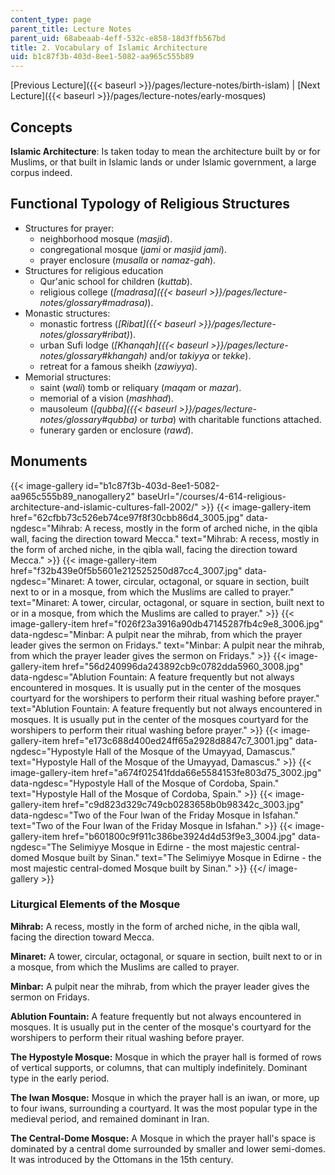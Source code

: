 ```yaml
---
content_type: page
parent_title: Lecture Notes
parent_uid: 68abeaab-4eff-532c-e858-18d3ffb567bd
title: 2. Vocabulary of Islamic Architecture
uid: b1c87f3b-403d-8ee1-5082-aa965c555b89
---
```


[Previous Lecture]({{< baseurl >}}/pages/lecture-notes/birth-islam) | [Next Lecture]({{< baseurl >}}/pages/lecture-notes/early-mosques)

Concepts
--------

**Islamic Architecture**: Is taken today to mean the architecture built by or for Muslims, or that built in Islamic lands or under Islamic government, a large corpus indeed.

Functional Typology of Religious Structures
-------------------------------------------

*   Structures for prayer:
    *   neighborhood mosque (_masjid_).
    *   congregational mosque (_jami_ or _masjid jami_).
    *   prayer enclosure (_musalla_ or _namaz-gah_).
*   Structures for religious education
    *   Qur'anic school for children (_kuttab_).
    *   religious college (_[madrasa]({{< baseurl >}}/pages/lecture-notes/glossary#madrasa)_).
*   Monastic structures:
    *   monastic fortress (_[Ribat]({{< baseurl >}}/pages/lecture-notes/glossary#ribat)_).
    *   urban Sufi lodge (_[Khanqah]({{< baseurl >}}/pages/lecture-notes/glossary#khangah)_ and/or _takiyya_ or _tekke_).
    *   retreat for a famous sheikh (_zawiyya_).
*   Memorial structures:
    *   saint (_wali_) tomb or reliquary (_maqam_ or _mazar_).
    *   memorial of a vision (_mashhad_).
    *   mausoleum (_[qubba]({{< baseurl >}}/pages/lecture-notes/glossary#qubba)_ or _turba_) with charitable functions attached.
    *   funerary garden or enclosure (_rawd_).

Monuments
---------
{{< image-gallery id="b1c87f3b-403d-8ee1-5082-aa965c555b89_nanogallery2" baseUrl="/courses/4-614-religious-architecture-and-islamic-cultures-fall-2002/" >}}
{{< image-gallery-item href="62cfbb73c526eb74ce97f8f30cbb86d4_3005.jpg" data-ngdesc="Mihrab: A recess, mostly in the form of arched niche, in the qibla wall, facing the direction toward Mecca." text="Mihrab: A recess, mostly in the form of arched niche, in the qibla wall, facing the direction toward Mecca." >}}
{{< image-gallery-item href="f32b439e0f5b5601e212525250d87cc4_3007.jpg" data-ngdesc="Minaret: A tower, circular, octagonal, or square in section, built next to or in a mosque, from which the Muslims are called to prayer." text="Minaret: A tower, circular, octagonal, or square in section, built next to or in a mosque, from which the Muslims are called to prayer." >}}
{{< image-gallery-item href="f026f23a3916a90db47145287fb4c9e8_3006.jpg" data-ngdesc="Minbar: A pulpit near the mihrab, from which the prayer leader gives the sermon on Fridays." text="Minbar: A pulpit near the mihrab, from which the prayer leader gives the sermon on Fridays." >}}
{{< image-gallery-item href="56d240996da243892cb9c0782dda5960_3008.jpg" data-ngdesc="Ablution Fountain: A feature frequently but not always encountered in mosques. It is usually put in the center of the mosques courtyard for the worshipers to perform their ritual washing before prayer." text="Ablution Fountain: A feature frequently but not always encountered in mosques. It is usually put in the center of the mosques courtyard for the worshipers to perform their ritual washing before prayer." >}}
{{< image-gallery-item href="e173c688d400ed24ff65a2928d8847c7_3001.jpg" data-ngdesc="Hypostyle Hall of the Mosque of the Umayyad, Damascus." text="Hypostyle Hall of the Mosque of the Umayyad, Damascus." >}}
{{< image-gallery-item href="a674f02541fdda66e5584153fe803d75_3002.jpg" data-ngdesc="Hypostyle Hall of the Mosque of Cordoba, Spain." text="Hypostyle Hall of the Mosque of Cordoba, Spain." >}}
{{< image-gallery-item href="c9d823d329c749cb0283658b0b98342c_3003.jpg" data-ngdesc="Two of the Four Iwan of the Friday Mosque in Isfahan." text="Two of the Four Iwan of the Friday Mosque in Isfahan." >}}
{{< image-gallery-item href="b601800c9f911c386be3924d4d53f9e3_3004.jpg" data-ngdesc="The Selimiyye Mosque in Edirne - the most majestic central-domed Mosque built by Sinan." text="The Selimiyye Mosque in Edirne - the most majestic central-domed Mosque built by Sinan." >}}
{{</ image-gallery >}}
### Liturgical Elements of the Mosque

**Mihrab:** A recess, mostly in the form of arched niche, in the qibla wall, facing the direction toward Mecca.

**Minaret:** A tower, circular, octagonal, or square in section, built next to or in a mosque, from which the Muslims are called to prayer.

**Minbar:** A pulpit near the mihrab, from which the prayer leader gives the sermon on Fridays.

**Ablution Fountain:** A feature frequently but not always encountered in mosques. It is usually put in the center of the mosque's courtyard for the worshipers to perform their ritual washing before prayer.

**The Hypostyle Mosque:** Mosque in which the prayer hall is formed of rows of vertical supports, or columns, that can multiply indefinitely. Dominant type in the early period.

**The Iwan Mosque:** Mosque in which the prayer hall is an iwan, or more, up to four iwans, surrounding a courtyard. It was the most popular type in the medieval period, and remained dominant in Iran.

**The Central-Dome Mosque:** A Mosque in which the prayer hall's space is dominated by a central dome surrounded by smaller and lower semi-domes. It was introduced by the Ottomans in the 15th century.